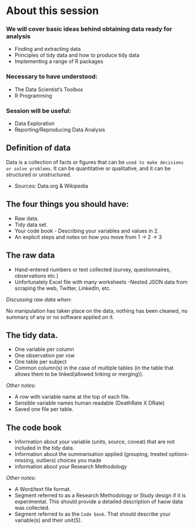 # About this session
### We will cover basic ideas behind obtaining data ready for analysis

- Finding and extracting data
- Principles of tidy data and how to produce tidy data
- Implementing a range of R packages

### Necessary to have understood:

- The Data Scientist’s Toolbox
- R Programming

### Session will be useful:

- Data Exploration
- Reporting/Reproducing Data Analysis

## Definition of data

Data is a collection of facts or figures that can be `used to make decisions or solve problems`. It can be quantitative or qualitative, and it can be structured or unstructured.

- Sources: Data.org & Wikipedia

## The four things you should have:

- Raw data.
- Tidy data set.
- Your code book - Describing your variables and values in 2.
- An explicit steps and notes on how you move from 1 -> 2 -> 3

## The raw data

- Hand-entered numbers or text collected (survey, questionnaires, observations etc.)
- Unfortunately Excel file with many worksheets
-Nested JSON data from scraping the web, Twitter, LinkedIn, etc.

*Discussing raw data when:*

No manipulation has taken place on the data, nothing has been cleaned, no summary of any or no software applied on it.

## The tidy data.

- One variable per column
- One observation per row
- One table per subject
- Common column(s) in the case of multiple tables (in the table that allows them to be linked(allowed linking or merging)).

*Other notes:*

- A row with variable name at the top of each file.
- Sensible variable names human readable (DeathRate X DRate)
- Saved one file per table.

## The code book

- Information about your variable (units, source, coveat) that are not included in the tidy data.
- Information about the summarisation applied (grouping, treated options-missing, outliers) choices you made
- information about your Research Methodology

*Other notes:*

- A Word/text file format.
- Segment referred to as a Research Methodology or Study design if it is experimental. This should provide a detailed description of haow data was collected.
- Segment referred to as the `Code book`. That should describe your variable(s) and their unit(S).